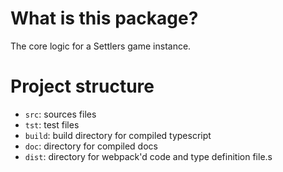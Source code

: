 # What is this package?

The core logic for a Settlers game instance.

# Project structure

- `src`: sources files
- `tst`: test files
- `build`: build directory for compiled typescript
- `doc`: directory for compiled docs
- `dist`: directory for webpack'd code and type definition file.s
